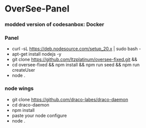 # OverSee-Panel

### modded version of codesanbox: Docker

### Panel
- curl -sL https://deb.nodesource.com/setup_20.x | sudo bash -
- apt-get install nodejs -y
- git clone https://github.com/Itzplatinum/oversee-fixed.git &&
- cd oversee-fixed && npm install && npm run seed && npm run createUser
- node .
### node wings
- git clone https://github.com/draco-labes/draco-daemon
- cd draco-daemon
- npm install
- paste your node configure
- node .
